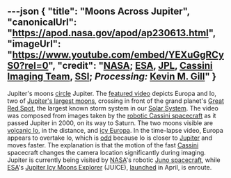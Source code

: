---json
{
  "title": "Moons Across Jupiter",
  "canonicalUrl": "https://apod.nasa.gov/apod/ap230613.html",
  "imageUrl": "https://www.youtube.com/embed/YEXuGgRCyS0?rel=0",
  "credit": "[NASA](https://www.nasa.gov/); [ESA](https://www.esa.int/), [JPL](https://www.jpl.nasa.gov/), [Cassini Imaging Team](https://ciclops.org/), [SSI](https://www.spacescience.org/); _Processing:_ [Kevin M. Gill](https://www.flickr.com/people/kevinmgill/)"
}
---

Jupiter's moons [circle](https://apod.nasa.gov/apod/ap221025.html) Jupiter. The [featured video](https://www.flickr.com/photos/kevinmgill/44583965185/in/photostream/) depicts Europa and Io, two of [Jupiter's largest moons](https://apod.nasa.gov/apod/ap001118.html), crossing in front of the grand planet's [Great Red Spot](https://apod.nasa.gov/apod/ap220109.html), the largest known storm system in our [Solar System](https://en.wikipedia.org/wiki/Solar_System). The video was composed from images taken by the [robotic Cassini spacecraft](https://solarsystem.nasa.gov/missions/cassini/mission/spacecraft/cassini-orbiter/) as it passed Jupiter in 2000, on its way to Saturn. The two moons visible are [volcanic Io](https://apod.nasa.gov/apod/ap221211.html), in the distance, and [icy Europa](https://spaceplace.nasa.gov/europa/en/). In the time-lapse video, Europa appears to overtake Io, which is [odd](https://www.intermountainpet.com/hubfs/Blog_Images/Dogs-tilting-their-heads.jpg) because Io is closer to [Jupiter](https://solarsystem.nasa.gov/planets/jupiter/overview/) and moves faster. The explanation is that the motion of the fast [Cassini](https://www.planetary.org/space-missions/cassini) spacecraft changes the camera location significantly during imaging. Jupiter is currently being visited by [NASA](https://www.nasa.gov/)'s robotic [Juno spacecraft](https://www.missionjuno.swri.edu/spacecraft/), while [ESA](https://www.esa.int/)'s [Jupiter Icy Moons Explorer](https://www.esa.int/Science_Exploration/Space_Science/Juice) (JUICE), [launched](https://youtu.be/MvHcGmQPcsI?t=1788) in April, is enroute.
